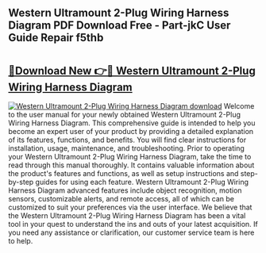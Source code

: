 ## Western Ultramount 2-Plug Wiring Harness Diagram PDF Download Free - Part-jkC User Guide Repair f5thb

# <h2><a href="http://dfmpaaq.blite.top/?on=Western+Ultramount+2-Plug+Wiring+Harness+Diagram">🔗Download New 👉🔴 Western Ultramount 2-Plug Wiring Harness Diagram</a></h2>

[![Western Ultramount 2-Plug Wiring Harness Diagram download](https://i.imgur.com/lujVjoI.png)](http://dfmpaaq.blite.top/?on=Western+Ultramount+2-Plug+Wiring+Harness+Diagram)
Welcome to the user manual for your newly obtained Western Ultramount 2-Plug Wiring Harness Diagram. This comprehensive guide is intended to help you become an expert user of your product by providing a detailed explanation of its features, functions, and benefits. You will find clear instructions for installation, usage, maintenance, and troubleshooting. Prior to operating your Western Ultramount 2-Plug Wiring Harness Diagram, take the time to read through this manual thoroughly. It contains valuable information about the product's features and functions, as well as setup instructions and step-by-step guides for using each feature. Western Ultramount 2-Plug Wiring Harness Diagram advanced features include object recognition, motion sensors, customizable alerts, and remote access, all of which can be customized to suit your preferences via the user interface. We believe that the Western Ultramount 2-Plug Wiring Harness Diagram has been a vital tool in your quest to understand the ins and outs of your latest acquisition. If you need any assistance or clarification, our customer service team is here to help.
